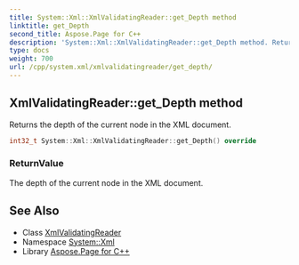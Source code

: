 ```yaml
---
title: System::Xml::XmlValidatingReader::get_Depth method
linktitle: get_Depth
second_title: Aspose.Page for C++
description: 'System::Xml::XmlValidatingReader::get_Depth method. Returns the depth of the current node in the XML document in C++.'
type: docs
weight: 700
url: /cpp/system.xml/xmlvalidatingreader/get_depth/
---
```

## XmlValidatingReader::get_Depth method


Returns the depth of the current node in the XML document.

```cpp
int32_t System::Xml::XmlValidatingReader::get_Depth() override
```


### ReturnValue

The depth of the current node in the XML document.

## See Also

* Class [XmlValidatingReader](../)
* Namespace [System::Xml](../../)
* Library [Aspose.Page for C++](../../../)
